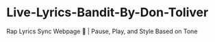 # Live-Lyrics-Bandit-By-Don-Toliver
Rap Lyrics Sync Webpage 🎤 | Pause, Play, and Style Based on Tone
